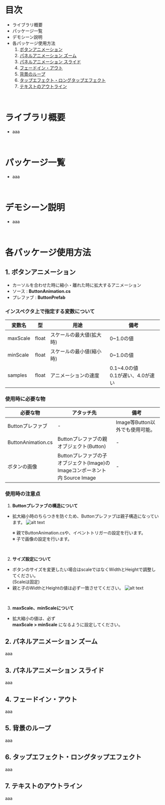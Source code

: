 # 目次
- ライブラリ概要
- パッケージ一覧
- デモシーン説明
- 各パッケージ使用方法
  1. [ボタンアニメーション](#1-ボタンアニメーション)
  2. [パネルアニメーション ズーム](#2-パネルアニメーション-ズーム)
  3. [パネルアニメーション スライド](#3-パネルアニメーション-スライド)
  4. [フェードイン・アウト](#4-フェードイン・アウト)
  5. [背景のループ](#5-背景のループ)
  6. [タップエフェクト・ロングタップエフェクト](#6-タップエフェクト・ロングタップエフェクト)
  7. [テキストのアウトライン](#7-テキストのアウトライン)

<br>


# ライブラリ概要
- aaa
<br>

# パッケージ一覧
- aaa
<br>

# デモシーン説明
- aaa
<br>

# 各パッケージ使用方法
## 1. ボタンアニメーション
- カーソルを合わせた時に縮小・離れた時に拡大するアニメーション
- ソース : **ButtonAnimation.cs**
- プレファブ : **ButtonPrefab**

### インスペクタ上で指定する変数について

| 変数名 | 型 | 用途 | 備考 |
| ---| ---| ---| --- |
| maxScale | float | スケールの最大値(拡大時) | 0~1.0の値 |
| minScale | float | スケールの最小値(縮小時) | 0~1.0の値 |
| samples | float | アニメーションの速度 | 0.1~4.0の値<br>0.1が遅い、4.0が速い |

### 使用時に必要な物
| 必要な物 | アタッチ先 | 備考 |
| ---| ---| ---|
| Buttonプレファブ | - | Image等Button以外でも使用可能。 |
| ButtonAnimation.cs | Buttonプレファブの親オブジェクト(Button) | - |
| ボタンの画像 | Buttonプレファブの子オブジェクト(Image)の<br>Imageコンポーネント内 Source Image | - |

### 使用時の注意点
1. **Buttonプレファブの構造について**<br>
- 拡大縮小時のちらつきを防ぐため、Buttonプレファブは親子構造になっています。
  ![alt text](Button①.png)

  ※ 親でButtonAnimation.csや、イベントトリガーの設定を行います。<br>
  ※ 子で画像の設定を行います。
<br>

2. **サイズ設定について**
- ボタンのサイズを変更したい場合はscaleではなくWidthとHeightで調整してください。<br>(Scaleは固定)
- 親と子のWidthとHeightの値は必ず一致させてください。
![alt text](Button②.png)
<br>

3. **maxScale、minScaleについて**
- 拡大縮小の値は、必ず<br>**maxScale > minScale** になるように設定してください。


## 2. パネルアニメーション ズーム
aaa

## 3. パネルアニメーション スライド
aaa

## 4. フェードイン・アウト
aaa

## 5. 背景のループ
aaa

## 6. タップエフェクト・ロングタップエフェクト
aaa

## 7. テキストのアウトライン
aaa






